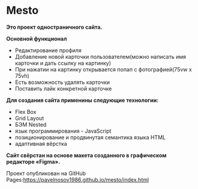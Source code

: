 # Mesto

__Это проект одностраничного сайта.__ 

__Основной функционал__
* Редактирование профиля
* Добавление новой карточки пользователем(можно написать имя карточки и дать ссылку на картинку)
* При нажатии на картинку открывается попап с фотографией(75vw х 75vh)
* Есть возможность удалять карточки
* Поставить лайк конкретной карточке


__Для создания сайта применины следующие технологии:__
* Flex Box 
* Grid Layout 
* БЭМ Nested
* язык программирования - JavaScript
* позиционирование и продвинутая семантика языка HTML
* адаптивная вёрстка


__Сайт свёрстан на основе макета созданного в графическом редакторе «Figma».__

Проект опубликован на GitHub Pages:https://pavelnosov1986.github.io/mesto/index.html


